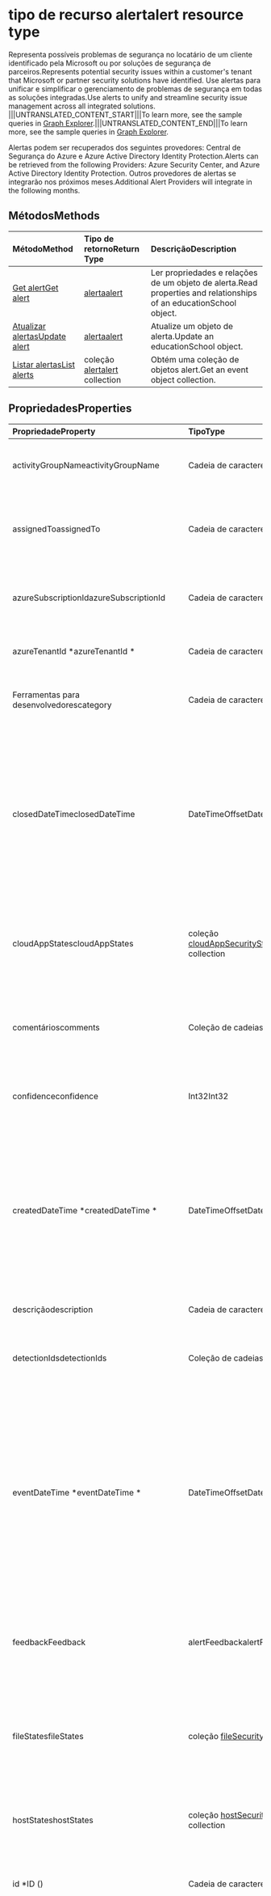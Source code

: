 # <a name="alert-resource-type"></a><span data-ttu-id="8852a-101">tipo de recurso alert</span><span class="sxs-lookup"><span data-stu-id="8852a-101">alert resource type</span></span>

<span data-ttu-id="8852a-102">Representa possíveis problemas de segurança no locatário de um cliente identificado pela Microsoft ou por soluções de segurança de parceiros.</span><span class="sxs-lookup"><span data-stu-id="8852a-102">Represents potential security issues within a customer's tenant that Microsoft or partner security solutions have identified.</span></span> <span data-ttu-id="8852a-103">Use alertas para unificar e simplificar o gerenciamento de problemas de segurança em todas as soluções integradas.</span><span class="sxs-lookup"><span data-stu-id="8852a-103">Use alerts to unify and streamline security issue management across all integrated solutions.</span></span> <span data-ttu-id="8852a-104">|||UNTRANSLATED_CONTENT_START|||To learn more, see the sample queries in [Graph Explorer](https://developer.microsoft.com/en-us/graph/graph-explorer).|||UNTRANSLATED_CONTENT_END|||</span><span class="sxs-lookup"><span data-stu-id="8852a-104">To learn more, see the sample queries in [Graph Explorer](https://developer.microsoft.com/en-us/graph/graph-explorer).</span></span>

<span data-ttu-id="8852a-105">Alertas podem ser recuperados dos seguintes provedores: Central de Segurança do Azure e Azure Active Directory Identity Protection.</span><span class="sxs-lookup"><span data-stu-id="8852a-105">Alerts can be retrieved from the following Providers: Azure Security Center, and Azure Active Directory Identity Protection.</span></span> <span data-ttu-id="8852a-106">Outros provedores de alertas se integrarão nos próximos meses.</span><span class="sxs-lookup"><span data-stu-id="8852a-106">Additional Alert Providers will integrate in the following months.</span></span>

## <a name="methods"></a><span data-ttu-id="8852a-107">Métodos</span><span class="sxs-lookup"><span data-stu-id="8852a-107">Methods</span></span>

| <span data-ttu-id="8852a-108">Método</span><span class="sxs-lookup"><span data-stu-id="8852a-108">Method</span></span>   | <span data-ttu-id="8852a-109">Tipo de retorno</span><span class="sxs-lookup"><span data-stu-id="8852a-109">Return Type</span></span>|<span data-ttu-id="8852a-110">Descrição</span><span class="sxs-lookup"><span data-stu-id="8852a-110">Description</span></span>|
|:---------------|:--------|:----------|
|[<span data-ttu-id="8852a-111">Get alert</span><span class="sxs-lookup"><span data-stu-id="8852a-111">Get alert</span></span>](../api/alert_get.md) | [<span data-ttu-id="8852a-112">alerta</span><span class="sxs-lookup"><span data-stu-id="8852a-112">alert</span></span>](alert.md) |<span data-ttu-id="8852a-113">Ler propriedades e relações de um objeto de alerta.</span><span class="sxs-lookup"><span data-stu-id="8852a-113">Read properties and relationships of an educationSchool object.</span></span>|
|[<span data-ttu-id="8852a-114">Atualizar alertas</span><span class="sxs-lookup"><span data-stu-id="8852a-114">Update alert</span></span>](../api/alert_update.md) | [<span data-ttu-id="8852a-115">alerta</span><span class="sxs-lookup"><span data-stu-id="8852a-115">alert</span></span>](alert.md) |<span data-ttu-id="8852a-116">Atualize um objeto de alerta.</span><span class="sxs-lookup"><span data-stu-id="8852a-116">Update an educationSchool object.</span></span> |
|[<span data-ttu-id="8852a-117">Listar alertas</span><span class="sxs-lookup"><span data-stu-id="8852a-117">List alerts</span></span>](../api/alert_list.md) | <span data-ttu-id="8852a-118">coleção [alert](alert.md)</span><span class="sxs-lookup"><span data-stu-id="8852a-118">[alert](alert.md) collection</span></span> |<span data-ttu-id="8852a-119">Obtém uma coleção de objetos alert.</span><span class="sxs-lookup"><span data-stu-id="8852a-119">Get an event object collection.</span></span>|

## <a name="properties"></a><span data-ttu-id="8852a-120">Propriedades</span><span class="sxs-lookup"><span data-stu-id="8852a-120">Properties</span></span>

| <span data-ttu-id="8852a-121">Propriedade</span><span class="sxs-lookup"><span data-stu-id="8852a-121">Property</span></span>   | <span data-ttu-id="8852a-122">Tipo</span><span class="sxs-lookup"><span data-stu-id="8852a-122">Type</span></span>|<span data-ttu-id="8852a-123">Descrição</span><span class="sxs-lookup"><span data-stu-id="8852a-123">Description</span></span>|
|:---------------|:--------|:----------|
|<span data-ttu-id="8852a-124">activityGroupName</span><span class="sxs-lookup"><span data-stu-id="8852a-124">activityGroupName</span></span>|<span data-ttu-id="8852a-125">Cadeia de caracteres</span><span class="sxs-lookup"><span data-stu-id="8852a-125">String</span></span>|<span data-ttu-id="8852a-126">Nome ou alias do grupo ativista (atacante) a que este alerta é atribuído.</span><span class="sxs-lookup"><span data-stu-id="8852a-126">Name or alias of the activity group (attacker) this alert is attributed to.</span></span>|
|<span data-ttu-id="8852a-127">assignedTo</span><span class="sxs-lookup"><span data-stu-id="8852a-127">assignedTo</span></span>|<span data-ttu-id="8852a-128">Cadeia de caracteres</span><span class="sxs-lookup"><span data-stu-id="8852a-128">String</span></span>|<span data-ttu-id="8852a-129">Nome do analista ao qual o alerta está atribuído para triagem, investigação ou correção (oferece suporte a [atualização](../api/alert_update.md)).</span><span class="sxs-lookup"><span data-stu-id="8852a-129">Name of the analyst the alert is assigned to for triage, investigation, or remediation (supports [update](../api/alert_update.md)).</span></span>|
|<span data-ttu-id="8852a-130">azureSubscriptionId</span><span class="sxs-lookup"><span data-stu-id="8852a-130">azureSubscriptionId</span></span>|<span data-ttu-id="8852a-131">Cadeia de caracteres</span><span class="sxs-lookup"><span data-stu-id="8852a-131">String</span></span>|<span data-ttu-id="8852a-132">ID de assinatura do Azure, presente se esse alerta estiver relacionado a um recurso do Azure.</span><span class="sxs-lookup"><span data-stu-id="8852a-132">Azure subscription ID, present if this alert is related to an Azure resource.</span></span>|
|<span data-ttu-id="8852a-133">azureTenantId \*</span><span class="sxs-lookup"><span data-stu-id="8852a-133">azureTenantId \*</span></span>|<span data-ttu-id="8852a-134">Cadeia de caracteres</span><span class="sxs-lookup"><span data-stu-id="8852a-134">String</span></span>|<span data-ttu-id="8852a-135">ID do locatário do Active Directory do Azure.</span><span class="sxs-lookup"><span data-stu-id="8852a-135">The Azure Active Directory tenant ID, or domain name.</span></span>|
|<span data-ttu-id="8852a-136">Ferramentas para desenvolvedores</span><span class="sxs-lookup"><span data-stu-id="8852a-136">category</span></span>|<span data-ttu-id="8852a-137">Cadeia de caracteres</span><span class="sxs-lookup"><span data-stu-id="8852a-137">String</span></span>|<span data-ttu-id="8852a-138">Categoria do alerta (por exemplo, credentialTheft, ransomware, etc.).</span><span class="sxs-lookup"><span data-stu-id="8852a-138">Category of the alert (for example, credentialTheft, ransomware, etc.).</span></span>|
|<span data-ttu-id="8852a-139">closedDateTime</span><span class="sxs-lookup"><span data-stu-id="8852a-139">closedDateTime</span></span>|<span data-ttu-id="8852a-140">DateTimeOffset</span><span class="sxs-lookup"><span data-stu-id="8852a-140">DateTimeOffset</span></span>|<span data-ttu-id="8852a-141">Hora em que o alerta foi fechado.</span><span class="sxs-lookup"><span data-stu-id="8852a-141">Time at which the alert was closed.</span></span> <span data-ttu-id="8852a-142">O tipo Timestamp representa informações de data e hora usando o formato ISO 8601 e está sempre no horário UTC.</span><span class="sxs-lookup"><span data-stu-id="8852a-142">The Timestamp type represents date and time information using ISO 8601 format and is always in UTC time.</span></span> <span data-ttu-id="8852a-143">Por exemplo, meia-noite UTC em 1 de Jan de 2014 ficaria assim: `'2014-01-01T00:00:00Z'` (oferece suporte a [atualização](../api/alert_update.md)).</span><span class="sxs-lookup"><span data-stu-id="8852a-143">For example, midnight UTC on Jan 1, 2014 would look like this: `'2014-01-01T00:00:00Z'`.</span></span>|
|<span data-ttu-id="8852a-144">cloudAppStates</span><span class="sxs-lookup"><span data-stu-id="8852a-144">cloudAppStates</span></span>|<span data-ttu-id="8852a-145">coleção [cloudAppSecurityState](cloudappsecuritystate.md)</span><span class="sxs-lookup"><span data-stu-id="8852a-145">[cloudAppSecurityState](cloudappsecuritystate.md) collection</span></span>|<span data-ttu-id="8852a-146">Informações com estado relacionadas à segurança geradas pelo provedor sobre os aplicativos de nuvem relacionados a esse alerta.</span><span class="sxs-lookup"><span data-stu-id="8852a-146">Security-related stateful information generated by the provider about the cloud application/s related to this alert.</span></span>|
|<span data-ttu-id="8852a-147">comentários</span><span class="sxs-lookup"><span data-stu-id="8852a-147">comments</span></span>|<span data-ttu-id="8852a-148">Coleção de cadeias de caracteres</span><span class="sxs-lookup"><span data-stu-id="8852a-148">String collection</span></span>|<span data-ttu-id="8852a-149">Comentários fornecidos pelo cliente sobre o alerta (para gerenciamento de alerta ao cliente) (oferece suporte a [atualização](../api/alert_update.md)).</span><span class="sxs-lookup"><span data-stu-id="8852a-149">Customer-provided comments on alert (for customer alert management) (supports [update](../api/alert_update.md)).</span></span>|
|<span data-ttu-id="8852a-150">confidence</span><span class="sxs-lookup"><span data-stu-id="8852a-150">confidence</span></span>|<span data-ttu-id="8852a-151">Int32</span><span class="sxs-lookup"><span data-stu-id="8852a-151">Int32</span></span>|<span data-ttu-id="8852a-152">Confiança da lógica de detecção (percentual entre 1-100).</span><span class="sxs-lookup"><span data-stu-id="8852a-152">Confidence of the detection logic (percentage between 1-100).</span></span>|
|<span data-ttu-id="8852a-153">createdDateTime \*</span><span class="sxs-lookup"><span data-stu-id="8852a-153">createdDateTime \*</span></span>|<span data-ttu-id="8852a-154">DateTimeOffset</span><span class="sxs-lookup"><span data-stu-id="8852a-154">DateTimeOffset</span></span>|<span data-ttu-id="8852a-155">Hora em que o alerta foi criado pelo provedor de alerta.</span><span class="sxs-lookup"><span data-stu-id="8852a-155">Time at which the alert was created by the alert provider.</span></span> <span data-ttu-id="8852a-156">O tipo Timestamp representa informações de data e hora usando o formato ISO 8601 e está sempre no horário UTC.</span><span class="sxs-lookup"><span data-stu-id="8852a-156">The Timestamp type represents date and time information using ISO 8601 format and is always in UTC time.</span></span> <span data-ttu-id="8852a-157">Por exemplo, meia-noite UTC em 1 de Jan de 2014 ficaria assim: `'2014-01-01T00:00:00Z'`.</span><span class="sxs-lookup"><span data-stu-id="8852a-157">For example, midnight UTC on Jan 1, 2014 would look like this: `'2014-01-01T00:00:00Z'`.</span></span>|
|<span data-ttu-id="8852a-158">descrição</span><span class="sxs-lookup"><span data-stu-id="8852a-158">description</span></span>|<span data-ttu-id="8852a-159">Cadeia de caracteres</span><span class="sxs-lookup"><span data-stu-id="8852a-159">String</span></span>|<span data-ttu-id="8852a-160">Descrição do alerta.</span><span class="sxs-lookup"><span data-stu-id="8852a-160">Alert description.</span></span>|
|<span data-ttu-id="8852a-161">detectionIds</span><span class="sxs-lookup"><span data-stu-id="8852a-161">detectionIds</span></span>|<span data-ttu-id="8852a-162">Coleção de cadeias de caracteres</span><span class="sxs-lookup"><span data-stu-id="8852a-162">String collection</span></span>|<span data-ttu-id="8852a-163">Conjunto de alertas relacionados a essa entidade de alerta (cada alerta é enviado ao SIEM como um registro separado).</span><span class="sxs-lookup"><span data-stu-id="8852a-163">Set of alerts related to this alert entity (each alert is pushed to the SIEM as a separate record).</span></span>|
|<span data-ttu-id="8852a-164">eventDateTime \*</span><span class="sxs-lookup"><span data-stu-id="8852a-164">eventDateTime \*</span></span>|<span data-ttu-id="8852a-165">DateTimeOffset</span><span class="sxs-lookup"><span data-stu-id="8852a-165">DateTimeOffset</span></span>|<span data-ttu-id="8852a-166">Hora na qual os eventos que serviram como o gatilho para gerar o alerta ocorreram.</span><span class="sxs-lookup"><span data-stu-id="8852a-166">Time at which the event(s) that served as the trigger(s) to generate the alert occurred.</span></span> <span data-ttu-id="8852a-167">O tipo Timestamp representa informações de data e hora usando o formato ISO 8601 e está sempre no horário UTC.</span><span class="sxs-lookup"><span data-stu-id="8852a-167">The Timestamp type represents date and time information using ISO 8601 format and is always in UTC time.</span></span> <span data-ttu-id="8852a-168">Por exemplo, meia-noite em UTC no dia 1º de janeiro de 2014 teria esta aparência: `'2014-01-01T00:00:00Z'`.</span><span class="sxs-lookup"><span data-stu-id="8852a-168">For example, midnight UTC on Jan 1, 2014 would look like this: `'2014-01-01T00:00:00Z'`.</span></span>|
|<span data-ttu-id="8852a-169">feedback</span><span class="sxs-lookup"><span data-stu-id="8852a-169">Feedback</span></span>|<span data-ttu-id="8852a-170">alertFeedback</span><span class="sxs-lookup"><span data-stu-id="8852a-170">alertFeedback</span></span>|<span data-ttu-id="8852a-171">Feedback do analista no alerta.</span><span class="sxs-lookup"><span data-stu-id="8852a-171">Analyst feedback on the alert.</span></span> <span data-ttu-id="8852a-172">Os valores possíveis são: `unknown`, `truePositive`, `falsePositive`, `benignPositive`.</span><span class="sxs-lookup"><span data-stu-id="8852a-172">Possible values are: `unknown`, `truePositive`, `falsePositive`, `benignPositive`.</span></span> <span data-ttu-id="8852a-173">(oferece suporte a [atualização](../api/alert_update.md))</span><span class="sxs-lookup"><span data-stu-id="8852a-173">(supports [update](../api/alert_update.md))</span></span>|
|<span data-ttu-id="8852a-174">fileStates</span><span class="sxs-lookup"><span data-stu-id="8852a-174">fileStates</span></span>|<span data-ttu-id="8852a-175">coleção [fileSecurityState](filesecuritystate.md)</span><span class="sxs-lookup"><span data-stu-id="8852a-175">[fileSecurityState](filesecuritystate.md) collection</span></span>|<span data-ttu-id="8852a-176">Informações de estado relacionadas à segurança geradas pelo provedor sobre os arquivos relacionados a este alerta.</span><span class="sxs-lookup"><span data-stu-id="8852a-176">Security-related stateful information generated by the provider about the file(s) related to this alert.</span></span>|
|<span data-ttu-id="8852a-177">hostStates</span><span class="sxs-lookup"><span data-stu-id="8852a-177">hostStates</span></span>|<span data-ttu-id="8852a-178">coleção [hostSecurityState](hostsecuritystate.md)</span><span class="sxs-lookup"><span data-stu-id="8852a-178">[hostSecurityState](hostsecuritystate.md) collection</span></span>|<span data-ttu-id="8852a-179">Informações com estado relacionadas à segurança geradas pelo provedor sobre os hosts relacionadas a este alerta.</span><span class="sxs-lookup"><span data-stu-id="8852a-179">Security-related stateful information generated by the provider about the host(s) related to this alert.</span></span>|
|<span data-ttu-id="8852a-180">id \*</span><span class="sxs-lookup"><span data-stu-id="8852a-180">ID ()</span></span>|<span data-ttu-id="8852a-181">Cadeia de caracteres</span><span class="sxs-lookup"><span data-stu-id="8852a-181">String</span></span>|<span data-ttu-id="8852a-182">GUID/identificador exclusivo gerado pelo provedor.</span><span class="sxs-lookup"><span data-stu-id="8852a-182">Provider-generated GUID/unique identifier.</span></span> <span data-ttu-id="8852a-183">(Somente leitura)</span><span class="sxs-lookup"><span data-stu-id="8852a-183">Read-only.</span></span>|
|<span data-ttu-id="8852a-184">lastModifiedDateTime</span><span class="sxs-lookup"><span data-stu-id="8852a-184">lastModifiedDateTime</span></span>|<span data-ttu-id="8852a-185">DateTimeOffset</span><span class="sxs-lookup"><span data-stu-id="8852a-185">DateTimeOffset</span></span>|<span data-ttu-id="8852a-186">Hora em que a entidade de alerta foi modificada pela última vez.</span><span class="sxs-lookup"><span data-stu-id="8852a-186">Time at which the alert entity was last modified.</span></span> <span data-ttu-id="8852a-187">O tipo Timestamp representa informações de data e hora usando o formato ISO 8601 e está sempre no horário UTC.</span><span class="sxs-lookup"><span data-stu-id="8852a-187">The Timestamp type represents date and time information using ISO 8601 format and is always in UTC time.</span></span> <span data-ttu-id="8852a-188">Por exemplo, meia-noite em UTC no dia 1º de janeiro de 2014 teria esta aparência: `'2014-01-01T00:00:00Z'`.</span><span class="sxs-lookup"><span data-stu-id="8852a-188">For example, midnight UTC on Jan 1, 2014 would look like this: `'2014-01-01T00:00:00Z'`.</span></span>|
|<span data-ttu-id="8852a-189">malwareStates</span><span class="sxs-lookup"><span data-stu-id="8852a-189">malwareStates</span></span>|<span data-ttu-id="8852a-190">coleção [malwareState](malwarestate.md)</span><span class="sxs-lookup"><span data-stu-id="8852a-190">[malwareState](malwarestate.md) collection</span></span>|<span data-ttu-id="8852a-191">Inteligência de ameaças referente a malware relacionado a esse alerta.</span><span class="sxs-lookup"><span data-stu-id="8852a-191">Threat Intelligence pertaining to malware related to this alert.</span></span>|
|<span data-ttu-id="8852a-192">networkConnections</span><span class="sxs-lookup"><span data-stu-id="8852a-192">networkConnections</span></span>|<span data-ttu-id="8852a-193">coleção [networkConnection](networkconnection.md)</span><span class="sxs-lookup"><span data-stu-id="8852a-193">[networkConnection](networkconnection.md) collection</span></span>|<span data-ttu-id="8852a-194">Informações de estado relacionadas à segurança geradas pelo provedor sobre as conexões de rede relacionadas a esse alerta.</span><span class="sxs-lookup"><span data-stu-id="8852a-194">Security-related stateful information generated by the provider about the network connection(s) related to this alert.</span></span>|
|<span data-ttu-id="8852a-195">processos</span><span class="sxs-lookup"><span data-stu-id="8852a-195">Processes</span></span>|<span data-ttu-id="8852a-196">coleção [process](process.md)</span><span class="sxs-lookup"><span data-stu-id="8852a-196">[process](process.md) collection</span></span>|<span data-ttu-id="8852a-197">Informações atualizadas relacionadas à segurança geradas pelo provedor sobre o processo ou processos relacionados a esse alerta.</span><span class="sxs-lookup"><span data-stu-id="8852a-197">Security-related stateful information generated by the provider about the process or processes related to this alert.</span></span>|
|<span data-ttu-id="8852a-198">recommendedActions</span><span class="sxs-lookup"><span data-stu-id="8852a-198">recommendedActions</span></span>|<span data-ttu-id="8852a-199">Coleção de cadeias de caracteres</span><span class="sxs-lookup"><span data-stu-id="8852a-199">String collection</span></span>|<span data-ttu-id="8852a-200">Ações recomendadas do fornecedor/provedor a serem tomadas como resultado do alerta (por exemplo, isolar máquina, enforce2FA, reparar a imagem do host).</span><span class="sxs-lookup"><span data-stu-id="8852a-200">Vendor/provider recommended action(s) to take as a result of the alert (for example, isolate machine, enforce2FA, reimage host).</span></span>|
|<span data-ttu-id="8852a-201">registryKeyStates</span><span class="sxs-lookup"><span data-stu-id="8852a-201">registryKeyStates</span></span>|<span data-ttu-id="8852a-202">coleção [registryKeyState](registrykeystate.md)</span><span class="sxs-lookup"><span data-stu-id="8852a-202">[registryKeyState](registrykeystate.md) collection</span></span>|<span data-ttu-id="8852a-203">Informações de estado relacionadas à segurança geradas pelo provedor sobre as chaves de registro relacionadas a esse alerta.</span><span class="sxs-lookup"><span data-stu-id="8852a-203">Security-related stateful information generated by the provider about the registry keys related to this alert.</span></span>|
|<span data-ttu-id="8852a-204">severity \*</span><span class="sxs-lookup"><span data-stu-id="8852a-204">severity \*</span></span>|<span data-ttu-id="8852a-205">alertSeverity</span><span class="sxs-lookup"><span data-stu-id="8852a-205">alertSeverity</span></span>|<span data-ttu-id="8852a-206">Severidade de alerta - definida pelo fornecedor/provedor.</span><span class="sxs-lookup"><span data-stu-id="8852a-206">Alert severity - set by vendor/provider.</span></span> <span data-ttu-id="8852a-207">Os valores possíveis são: `unknown`, `informational`, `low`, `medium`, `high`.</span><span class="sxs-lookup"><span data-stu-id="8852a-207">Possible values are: `unknown`, `informational`, `low`, `medium`, `high`.</span></span>|
|<span data-ttu-id="8852a-208">sourceMaterials</span><span class="sxs-lookup"><span data-stu-id="8852a-208">sourceMaterials</span></span>|<span data-ttu-id="8852a-209">Coleção de cadeias de caracteres</span><span class="sxs-lookup"><span data-stu-id="8852a-209">String collection</span></span>|<span data-ttu-id="8852a-210">Hiperlinks (URIs) para o material de origem relacionado ao alerta, por exemplo, a interface do usuário do provedor para alertas ou pesquisa de log, etc.</span><span class="sxs-lookup"><span data-stu-id="8852a-210">Hyperlinks (URIs) to the source material related to the alert, for example, provider's user interface for alerts or log search, etc.</span></span>|
|<span data-ttu-id="8852a-211">status \*</span><span class="sxs-lookup"><span data-stu-id="8852a-211">status \*</span></span>|<span data-ttu-id="8852a-212">alertStatus</span><span class="sxs-lookup"><span data-stu-id="8852a-212">alertStatus</span></span>|<span data-ttu-id="8852a-213">Status do ciclo de vida do alerta (estágio).</span><span class="sxs-lookup"><span data-stu-id="8852a-213">Alert lifecycle status (stage).</span></span> <span data-ttu-id="8852a-214">Os valores possíveis são: `unknown`, `newAlert`, `inProgress`, `resolved`.</span><span class="sxs-lookup"><span data-stu-id="8852a-214">Possible values are: `unknown`, `newAlert`, `inProgress`, `resolved`.</span></span> <span data-ttu-id="8852a-215">(oferece suporte a [atualização](../api/alert_update.md))</span><span class="sxs-lookup"><span data-stu-id="8852a-215">(supports [update](../api/alert_update.md))</span></span>|
|<span data-ttu-id="8852a-216">marcas</span><span class="sxs-lookup"><span data-stu-id="8852a-216">tags</span></span>|<span data-ttu-id="8852a-217">Coleção de cadeias de caracteres</span><span class="sxs-lookup"><span data-stu-id="8852a-217">String collection</span></span>|<span data-ttu-id="8852a-218">Rótulos definidos pelo usuário que podem ser aplicados a um alerta e podem servir como condições de filtro (por exemplo, "HVA", "SAW", etc.) (oferece suporte a [atualização](../api/alert_update.md)).</span><span class="sxs-lookup"><span data-stu-id="8852a-218">User-definable labels that can be applied to an alert and can serve as filter conditions (for example "HVA", "SAW", etc.) (supports [update](../api/alert_update.md)).</span></span>|
|<span data-ttu-id="8852a-219">title \*</span><span class="sxs-lookup"><span data-stu-id="8852a-219">title \*</span></span>|<span data-ttu-id="8852a-220">Cadeia de caracteres</span><span class="sxs-lookup"><span data-stu-id="8852a-220">String</span></span>|<span data-ttu-id="8852a-221">Título do alerta.</span><span class="sxs-lookup"><span data-stu-id="8852a-221">Alert title.</span></span>|
|<span data-ttu-id="8852a-222">triggers</span><span class="sxs-lookup"><span data-stu-id="8852a-222">Triggers</span></span>|<span data-ttu-id="8852a-223">coleção [alertTrigger](alerttrigger.md)</span><span class="sxs-lookup"><span data-stu-id="8852a-223">[alertTrigger](alerttrigger.md) collection</span></span>|<span data-ttu-id="8852a-224">Informações relacionadas à segurança sobre as propriedades específicas que acionaram o alerta (propriedades que aparecem no alerta).</span><span class="sxs-lookup"><span data-stu-id="8852a-224">Security-related information about the specific properties that triggered the alert (properties appearing in the alert).</span></span> <span data-ttu-id="8852a-225">Os alertas podem conter informações sobre vários usuários, hosts, arquivos, endereços IP.</span><span class="sxs-lookup"><span data-stu-id="8852a-225">Alerts might contain information about multiple users, hosts, files, ip addresses.</span></span> <span data-ttu-id="8852a-226">Este campo indica quais propriedades dispararam a geração de alerta.</span><span class="sxs-lookup"><span data-stu-id="8852a-226">This field indicates which properties triggered the alert generation.</span></span>|
|<span data-ttu-id="8852a-227">userStates</span><span class="sxs-lookup"><span data-stu-id="8852a-227">userStates</span></span>|<span data-ttu-id="8852a-228">coleção [userSecurityState](usersecuritystate.md)</span><span class="sxs-lookup"><span data-stu-id="8852a-228">[userSecurityState](usersecuritystate.md) collection</span></span>|<span data-ttu-id="8852a-229">Informações de estado relacionadas à segurança geradas pelo provedor sobre as chaves de registro relacionadas a esse alerta.</span><span class="sxs-lookup"><span data-stu-id="8852a-229">Security-related stateful information generated by the provider about the user accounts related to this alert.</span></span>|
|<span data-ttu-id="8852a-230">vendorInformation \*</span><span class="sxs-lookup"><span data-stu-id="8852a-230">vendorInformation \*</span></span>|[<span data-ttu-id="8852a-231">securityVendorInformation</span><span class="sxs-lookup"><span data-stu-id="8852a-231">securityVendorInformation</span></span>](securityvendorinformation.md)|<span data-ttu-id="8852a-232">Contém detalhes sobre o fornecedor, provedor e subprovedor de produtos/serviços de segurança (por exemplo,  vendor=Microsoft; provider=Windows Defender ATP; subProvider=AppLocker).</span><span class="sxs-lookup"><span data-stu-id="8852a-232">Complex type containing details about the security product/service vendor, provider, and subprovider (for example, vendor=Microsoft; provider=Windows Defender ATP; subProvider=AppLocker).</span></span>|
|<span data-ttu-id="8852a-233">vulnerabilityStates</span><span class="sxs-lookup"><span data-stu-id="8852a-233">vulnerabilityStates</span></span>|<span data-ttu-id="8852a-234">coleção [vulnerabilityState](vulnerabilitystate.md)</span><span class="sxs-lookup"><span data-stu-id="8852a-234">[vulnerabilityState](vulnerabilitystate.md) collection</span></span>|<span data-ttu-id="8852a-235">Inteligência de ameaças referente a uma ou mais vulnerabilidades relacionadas a esse alerta.</span><span class="sxs-lookup"><span data-stu-id="8852a-235">Threat intelligence pertaining to one or more vulnerabilities related to this alert.</span></span>|
<span data-ttu-id="8852a-236">(\* Indica um campo obrigatório.)</span><span class="sxs-lookup"><span data-stu-id="8852a-236">(\* Indicates a mandatory field.)</span></span>

## <a name="relationships"></a><span data-ttu-id="8852a-237">Relações</span><span class="sxs-lookup"><span data-stu-id="8852a-237">Relationships</span></span>

<span data-ttu-id="8852a-238">Nenhum</span><span class="sxs-lookup"><span data-stu-id="8852a-238">None.</span></span>

## <a name="json-representation"></a><span data-ttu-id="8852a-239">Representação JSON</span><span class="sxs-lookup"><span data-stu-id="8852a-239">JSON representation</span></span>

<span data-ttu-id="8852a-240">Veja a seguir uma representação JSON do recurso.</span><span class="sxs-lookup"><span data-stu-id="8852a-240">The following is a JSON representation of the resource.</span></span>

<!-- {
  "blockType": "resource",
  "optionalProperties": [

  ],
  "@odata.type": "microsoft.graph.alert"
}-->

```json
{
  "activityGroupName": "String",
  "assignedTo": "String",
  "azureSubscriptionId": "String",
  "azureTenantId": "String",
  "category": "String",
  "closedDateTime": "String (timestamp)",
  "cloudAppStates": [{"@odata.type": "microsoft.graph.cloudAppSecurityState"}],
  "comments": ["String"],
  "confidence": 1024,
  "createdDateTime": "String (timestamp)",
  "description": "String",
  "detectionIds": ["String"],
  "eventDateTime": "String (timestamp)",
  "feedback": "@odata.type: microsoft.graph.alertFeedback",
  "fileStates": [{"@odata.type": "microsoft.graph.fileSecurityState"}],
  "hostStates": [{"@odata.type": "microsoft.graph.hostSecurityState"}],
  "id": "String (identifier)",
  "lastModifiedDateTime": "String (timestamp)",
  "malwareStates": [{"@odata.type": "microsoft.graph.malwareState"}],
  "networkConnections": [{"@odata.type": "microsoft.graph.networkConnection"}],
  "processes": [{"@odata.type": "microsoft.graph.process"}],
  "recommendedActions": ["String"],
  "registryKeyStates": [{"@odata.type": "microsoft.graph.registryKeyState"}],
  "severity": "@odata.type: microsoft.graph.alertSeverity",
  "sourceMaterials": ["String"],
  "status": "@odata.type: microsoft.graph.alertStatus",
  "tags": ["String"],
  "title": "String",
  "triggers": [{"@odata.type": "microsoft.graph.alertTrigger"}],
  "userStates": [{"@odata.type": "microsoft.graph.userSecurityState"}],
  "vendorInformation": {"@odata.type": "microsoft.graph.securityVendorInformation"},
  "vulnerabilityStates": [{"@odata.type": "microsoft.graph.vulnerabilityState"}]
}

```

<!-- uuid: 8fcb5dbc-d5aa-4681-8e31-b001d5168d79
2015-10-25 14:57:30 UTC -->
<!-- {
  "type": "#page.annotation",
  "description": "alert resource",
  "keywords": "",
  "section": "documentation",
  "tocPath": ""
}-->